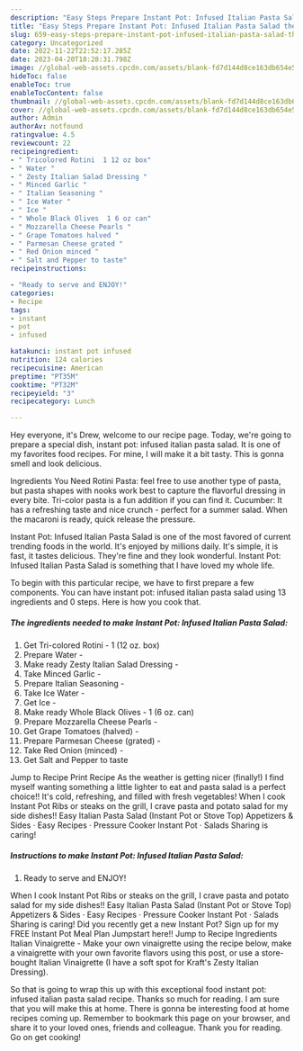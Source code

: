 ```yaml
---
description: "Easy Steps Prepare Instant Pot: Infused Italian Pasta Salad the Very Delicious}"
title: "Easy Steps Prepare Instant Pot: Infused Italian Pasta Salad the Very Delicious}"
slug: 659-easy-steps-prepare-instant-pot-infused-italian-pasta-salad-the-very-delicious
category: Uncategorized
date: 2022-11-22T22:52:17.285Z
date: 2023-04-20T18:28:31.798Z
image: //global-web-assets.cpcdn.com/assets/blank-fd7d144d8ce163db654e5a02c40b08a2775adb7897d16e4062681dc7e1b2800f.png
hideToc: false
enableToc: true
enableTocContent: false
thumbnail: //global-web-assets.cpcdn.com/assets/blank-fd7d144d8ce163db654e5a02c40b08a2775adb7897d16e4062681dc7e1b2800f.png
cover: //global-web-assets.cpcdn.com/assets/blank-fd7d144d8ce163db654e5a02c40b08a2775adb7897d16e4062681dc7e1b2800f.png
author: Admin
authorAv: notfound
ratingvalue: 4.5
reviewcount: 22
recipeingredient:
- " Tricolored Rotini  1 12 oz box"
- " Water "
- " Zesty Italian Salad Dressing "
- " Minced Garlic "
- " Italian Seasoning "
- " Ice Water "
- " Ice "
- " Whole Black Olives  1 6 oz can"
- " Mozzarella Cheese Pearls "
- " Grape Tomatoes halved "
- " Parmesan Cheese grated "
- " Red Onion minced "
- " Salt and Pepper to taste"
recipeinstructions:

- "Ready to serve and ENJOY!"
categories:
- Recipe
tags:
- instant
- pot
- infused

katakunci: instant pot infused 
nutrition: 124 calories
recipecuisine: American
preptime: "PT35M"
cooktime: "PT32M"
recipeyield: "3"
recipecategory: Lunch

---
```



Hey everyone, it's Drew, welcome to our recipe page. Today, we're going to prepare a special dish, instant pot: infused italian pasta salad. It is one of my favorites food recipes. For mine, I will make it a bit tasty. This is gonna smell and look delicious.

Ingredients You Need Rotini Pasta: feel free to use another type of pasta, but pasta shapes with nooks work best to capture the flavorful dressing in every bite. Tri-color pasta is a fun addition if you can find it. Cucumber: It has a refreshing taste and nice crunch - perfect for a summer salad. When the macaroni is ready, quick release the pressure.

Instant Pot: Infused Italian Pasta Salad is one of the most favored of current trending foods in the world. It's enjoyed by millions daily. It's simple, it is fast, it tastes delicious. They're fine and they look wonderful. Instant Pot: Infused Italian Pasta Salad is something that I have loved my whole life.


To begin with this particular recipe, we have to first prepare a few components. You can have instant pot: infused italian pasta salad using 13 ingredients and 0 steps. Here is how you cook that.

<!--inarticleads1-->

##### The ingredients needed to make Instant Pot: Infused Italian Pasta Salad:

1. Get  Tri-colored Rotini - 1 (12 oz. box)
1. Prepare  Water -
1. Make ready  Zesty Italian Salad Dressing -
1. Take  Minced Garlic -
1. Prepare  Italian Seasoning -
1. Take  Ice Water -
1. Get  Ice -
1. Make ready  Whole Black Olives - 1 (6 oz. can)
1. Prepare  Mozzarella Cheese Pearls -
1. Get  Grape Tomatoes (halved) -
1. Prepare  Parmesan Cheese (grated) -
1. Take  Red Onion (minced) -
1. Get  Salt and Pepper to taste


Jump to Recipe Print Recipe As the weather is getting nicer (finally!) I find myself wanting something a little lighter to eat and pasta salad is a perfect choice!! It&#39;s cold, refreshing, and filled with fresh vegetables! When I cook Instant Pot Ribs or steaks on the grill, I crave pasta and potato salad for my side dishes!! Easy Italian Pasta Salad (Instant Pot or Stove Top) Appetizers &amp; Sides · Easy Recipes · Pressure Cooker Instant Pot · Salads Sharing is caring! 

<!--inarticleads2-->

##### Instructions to make Instant Pot: Infused Italian Pasta Salad:


1. Ready to serve and ENJOY!

When I cook Instant Pot Ribs or steaks on the grill, I crave pasta and potato salad for my side dishes!! Easy Italian Pasta Salad (Instant Pot or Stove Top) Appetizers &amp; Sides · Easy Recipes · Pressure Cooker Instant Pot · Salads Sharing is caring! Did you recently get a new Instant Pot? Sign up for my FREE Instant Pot Meal Plan Jumpstart here!! Jump to Recipe Ingredients Italian Vinaigrette - Make your own vinaigrette using the recipe below, make a vinaigrette with your own favorite flavors using this post, or use a store-bought Italian Vinaigrette (I have a soft spot for Kraft&#39;s Zesty Italian Dressing). 

So that is going to wrap this up with this exceptional food instant pot: infused italian pasta salad recipe. Thanks so much for reading. I am sure that you will make this at home. There is gonna be interesting food at home recipes coming up. Remember to bookmark this page on your browser, and share it to your loved ones, friends and colleague. Thank you for reading. Go on get cooking!
